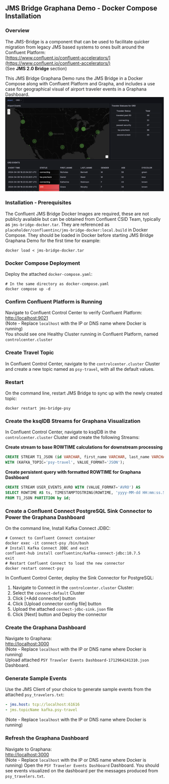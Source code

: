 
## JMS Bridge Graphana Demo - Docker Compose Installation

### Overview
The JMS-Bridge is a component that can be used to facilitate quicker migration from legacy JMS based systems to ones built around the Confluent Platform:
<br >[https://www.confluent.io/confluent-accelerators/](https://www.confluent.io/confluent-accelerators/)
<br />(See **JMS 2.0 Bridge** section)

This JMS Bridge Graphana Demo runs the JMS Bridge in a Docker Compose along with Confluent Platform and Grapha, and includes a use case for geographical visual of airport traveler events in a Graphana Dashboard.
![Graphana](./images/graphan-dashboard.png)

### Installation - Prerequisites
The Confluent JMS Bridge Docker Images are required, these are not publicly available but can be obtained from Confluent CSID Team, typically as ```jms-bridge-docker.tar```. They are referenced as ```placeholder/confluentinc/jms-bridge-docker:local.build``` in Docker Compose. They should be loaded in Docker before starting JMS Bridge Graphana Demo for the first time for example:
```shell
docker load < jms-bridge-docker.tar
```

### Docker Compose Deployment
Deploy the attached ```docker-compose.yaml```:
```shell
# In the same directory as docker-compose.yaml
docker compose up -d
```

### Confirm Confluent Platform is Running
Navigate to Confluent Control Center to verify Confluent Platform:
<br />[http://localhost:9021](http://localhost:9021)
<br />(Note - Replace ```localhost``` with the IP or DNS name where Docker is running)
<br />You should see one Healthy Cluster running in Confluent Platform, named ```controlcenter.cluster```

### Create Travel Topic
In Confluent Control Center, navigate to the ```controlcenter.cluster``` Cluster and create a new topic named as ```psy-travel```, with all the default values.

### Restart
On the command line, restart JMS Bridge to sync up with the newly created topic:
```shell
docker restart jms-bridge-psy
```
### Create the ksqlDB Streams for Graphana Visualization
In Confluent Control Center, navigate to ksqlDB in the ```controlcenter.cluster``` Cluster and create the following Streams:

**Create stream to base ROWTIME calculations for downstream processing**
```sql
CREATE STREAM T1_JSON (id VARCHAR, first_name VARCHAR, last_name VARCHAR, gender VARCHAR, age VARCHAR, eyecolor VARCHAR, email VARCHAR, phone_number VARCHAR, street_address VARCHAR, state VARCHAR, zip_code VARCHAR, country VARCHAR, country_code VARCHAR, airport VARCHAR, status VARCHAR)
WITH (KAFKA_TOPIC='psy-travel', VALUE_FORMAT='JSON');
```

**Create persistent query with formatted ROWTIME for Graphana Dashboard**
```sql
CREATE STREAM USER_EVENTS_AVRO WITH (VALUE_FORMAT='AVRO') AS
SELECT ROWTIME AS ts, TIMESTAMPTOSTRING(ROWTIME, 'yyyy-MM-dd HH:mm:ss.SSS z') AS rowtime_formatted, *
FROM T1_JSON PARTITION by id;
```
### Create a Confluent Connect PostgreSQL Sink Connector to Power the Graphana Dashboard
On the command line, Install Kafka Connect JDBC:
```shell
# Connect to Confluent Connect container
docker exec -it connect-psy /bin/bash
# Install Kafka Connect JDBC and exit
confluent-hub install confluentinc/kafka-connect-jdbc:10.7.5
exit
# Restart Confluent Connect to load the new connector
docker restart connect-psy
```
In Confluent Control Center, deploy the Sink Connector for PostgreSQL:
1. Navigate to Connect in the ```controlcenter.cluster``` Cluster:
1. Select the ```connect-default``` Cluster
1. Click [+Add connector] button
1. Click [Upload connector config file] button
1. Upload the attached ```connect-jdbc-sink.json``` file
1. Click [Next] button and Deploy the connector

### Create the Graphana Dashboard
Navigate to Graphana:
<br />[http://localhost:3000](http://localhost:3000)
<br />(Note - Replace ```localhost``` with the IP or DNS name where Docker is running)
<br />Upload attached ```PSY Traveler Events Dashboard-1712964241310.json``` Dashboard.

### Generate Sample Events
Use the JMS Client of your choice to generate sample events from the attached ```psy_travelers.txt```:
```yaml
- jms.host: tcp://localhost:61616
- jms.topicName kafka.psy-travel
```
(Note - Replace ```localhost``` with the IP or DNS name where Docker is running)

### Refresh the Graphana Dashboard
Navigate to Graphana:
<br />[http://localhost:3000](http://localhost:3000)
<br />(Note - Replace ```localhost``` with the IP or DNS name where Docker is running)
Open the ```PSY Traveler Events Dashboard``` Dashboard. You should see events visualized on the dashboard per the messages produced from ```psy_travelers.txt```.
